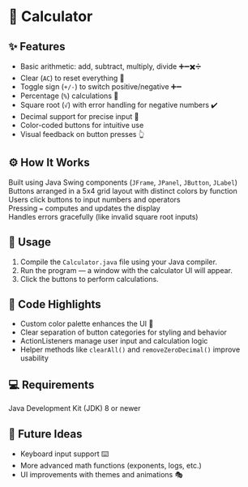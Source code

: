 <!DOCTYPE html>
<html lang="en">
<head>
<meta charset="UTF-8" />
<meta name="viewport" content="width=device-width, initial-scale=1" />
</head>
<body>

<h1><span class="emoji">🧮</span> Calculator</h1>

<h2><span class="emoji">✨</span> Features</h2>
<ul>
  <li>Basic arithmetic: add, subtract, multiply, divide ➕➖✖️➗</li>
  <li>Clear (<code>AC</code>) to reset everything 🧹</li>
  <li>Toggle sign (<code>+/-</code>) to switch positive/negative ➕➖</li>
  <li>Percentage (<code>%</code>) calculations 💯</li>
  <li>Square root (<code>√</code>) with error handling for negative numbers ✔️</li>
  <li>Decimal support for precise input 🔢</li>
  <li>Color-coded buttons for intuitive use</li>
  <li>Visual feedback on button presses 👆</li>
</ul>

<h2><span class="emoji">⚙️</span> How It Works</h2>
<p>
  Built using Java Swing components (<code>JFrame</code>, <code>JPanel</code>, <code>JButton</code>, <code>JLabel</code>)<br />
  Buttons arranged in a 5x4 grid layout with distinct colors by function<br />
  Users click buttons to input numbers and operators<br />
  Pressing <code>=</code> computes and updates the display<br />
  Handles errors gracefully (like invalid square root inputs)
</p>

<h2><span class="emoji">🚀</span> Usage</h2>
<ol>
  <li>Compile the <code>Calculator.java</code> file using your Java compiler.</li>
  <li>Run the program — a window with the calculator UI will appear.</li>
  <li>Click the buttons to perform calculations.</li>
</ol>

<h2><span class="emoji">📝</span> Code Highlights</h2>
<ul>
  <li>Custom color palette enhances the UI 🎨</li>
  <li>Clear separation of button categories for styling and behavior</li>
  <li>ActionListeners manage user input and calculation logic</li>
  <li>Helper methods like <code>clearAll()</code> and <code>removeZeroDecimal()</code> improve usability</li>
</ul>

<h2><span class="emoji">💻</span> Requirements</h2>
<p>Java Development Kit (JDK) 8 or newer</p>

<h2><span class="emoji">🌟</span> Future Ideas</h2>
<ul>
  <li>Keyboard input support ⌨️</li>
  <li>More advanced math functions (exponents, logs, etc.)</li>
  <li>UI improvements with themes and animations 🎭</li>
</ul>

</body>
</html>
